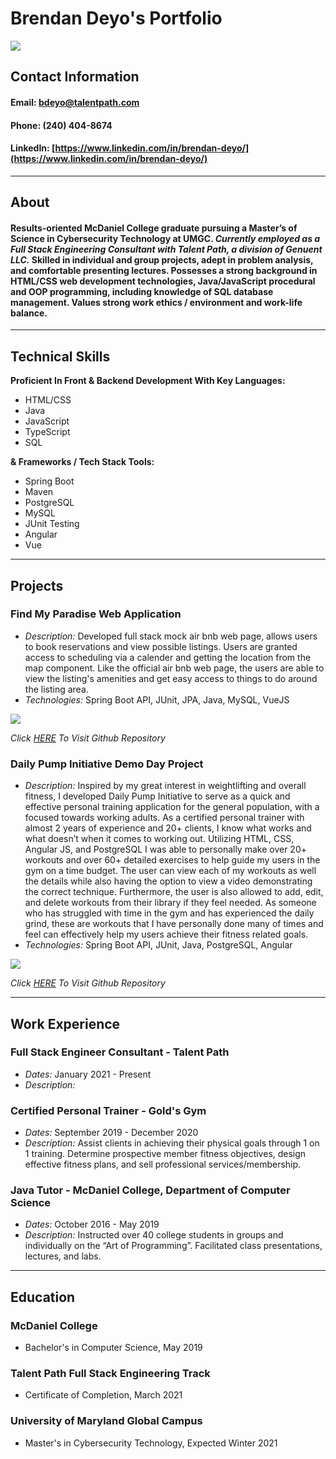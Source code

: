 <link href="style.css" rel="stylesheet">

# Brendan Deyo's Portfolio


<img src="https://media-exp1.licdn.com/dms/image/C4D03AQF-4GSnD_xtCQ/profile-displayphoto-shrink_400_400/0/1616591168288?e=1623283200&v=beta&t=mZtupgrioxXCi90SmeuamTknkADoe_4hoyKR4OaDjxg" id = "profile">


## Contact Information
#### **Email:** bdeyo@talentpath.com

#### **Phone:** (240) 404-8674

#### **LinkedIn:** [https://www.linkedin.com/in/brendan-deyo/](https://www.linkedin.com/in/brendan-deyo/)

<hr>

## About

#### Results-oriented McDaniel College graduate pursuing a Master’s of Science in Cybersecurity Technology at UMGC. *Currently employed as a Full Stack Engineering Consultant with Talent Path, a division of Genuent LLC.* Skilled in individual and group projects, adept in problem analysis, and comfortable presenting lectures. Possesses a strong background in HTML/CSS web development technologies, Java/JavaScript procedural and OOP programming, including knowledge of SQL database management. Values strong work ethics / environment and work-life balance. 

<hr>

## Technical Skills
**Proficient In Front & Backend Development With Key Languages:**
* HTML/CSS
* Java
* JavaScript
* TypeScript
* SQL

**& Frameworks / Tech Stack Tools:**
* Spring Boot
* Maven
* PostgreSQL
* MySQL
* JUnit Testing
* Angular
* Vue

<hr>

## Projects
### Find My Paradise Web Application
* *Description:* Developed full stack mock air bnb web page, allows users to book reservations and view possible listings. Users are granted access to scheduling via a calender and getting the location from the map component. Like the official air bnb web page, the users are able to view the listing's amenities and get easy access to things to do around the listing area.
* *Technologies:* Spring Boot API, JUnit, JPA, Java, MySQL, VueJS

<img src="assets/FMP.gif" id="gif">

<em id="italic">Click [HERE](https://github.com/Smelser-Squad/FindMyParadise) To Visit Github Repository</em>


### Daily Pump Initiative Demo Day Project
* *Description:* Inspired by my great interest in weightlifting and overall fitness, I developed Daily Pump Initiative to serve as a quick and effective personal training application for the general population, with a focused towards working adults. As a certified personal trainer with almost 2 years of experience and 20+ clients, I know what works and what doesn’t when it comes to working out. Utilizing HTML, CSS, Angular JS, and PostgreSQL I was able to personally make over 20+ workouts and over 60+ detailed exercises to help guide my users in the gym on a time budget. The user can view each of my workouts as well the details while also having the option to view a video demonstrating the correct technique. Furthermore, the user is also allowed to add, edit, and delete workouts from their library if they feel needed. As someone who has struggled with time in the gym and has experienced the daily grind, these are workouts that I have personally done many of times and feel can effectively help my users achieve their fitness related goals. 
* *Technologies:* Spring Boot API, JUnit, Java, PostgreSQL, Angular 

<img src="assets/DPI.gif" id="gif">

<em id="italic">Click [HERE](https://github.com/bdeyo28/demo-project-repo) To Visit Github Repository</em>

<hr>

## Work Experience

### Full Stack Engineer Consultant - Talent Path
* *Dates:* January 2021 - Present
* *Description:* 

### Certified Personal Trainer - Gold's Gym
* *Dates:* September 2019 - December 2020
* *Description:* Assist clients in achieving their physical goals through 1 on 1 training. Determine prospective member fitness objectives, design effective fitness plans, and sell professional services/membership.

### Java Tutor - McDaniel College, Department of Computer Science
* *Dates:* October 2016 - May 2019
* *Description:* Instructed over 40 college students in groups and individually on the “Art of Programming”. Facilitated class presentations, lectures, and labs.

<hr>

## Education

### McDaniel College 
* Bachelor's in Computer Science, May 2019

### Talent Path Full Stack Engineering Track 
* Certificate of Completion, March 2021

### University of Maryland Global Campus 
* Master's in Cybersecurity Technology, Expected Winter 2021

